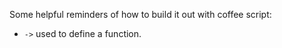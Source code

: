 Some helpful reminders of how to build it out with coffee script:

* `->` used to define a function.
